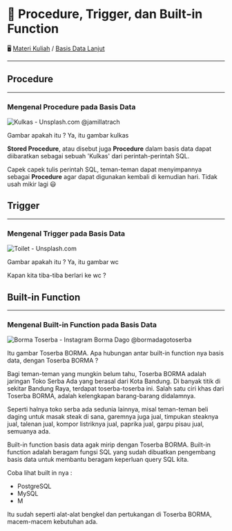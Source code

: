 # 📗 Procedure, Trigger, dan Built-in Function

🖥️ [Materi Kuliah](../../) / [Basis Data Lanjut](../2020-2021)

---

## Procedure
---

### Mengenal Procedure pada Basis Data
![Kulkas - Unsplash.com @jamillatrach](https://images.unsplash.com/photo-1571175443880-49e1d25b2bc5?ixlib=rb-1.2.1&auto=format&fit=crop&w=300&q=80)

Gambar apakah itu ?
Ya, itu gambar kulkas

**Stored Procedure**, atau disebut juga **Procedure** dalam basis data dapat diibaratkan sebagai sebuah 'Kulkas' dari perintah-perintah SQL. 

Capek capek tulis perintah SQL, teman-teman dapat menyimpannya sebagai **Procedure** agar dapat digunakan kembali di kemudian hari. Tidak usah mikir lagi 😃


## Trigger
---

### Mengenal Trigger pada Basis Data
![Toilet - Unsplash.com](https://images.unsplash.com/photo-1587527901949-ab0341697c1e?ixlib=rb-1.2.1&ixid=eyJhcHBfaWQiOjEyMDd9&auto=format&fit=crop&w=300&q=80)

Gambar apakah itu ?
Ya, itu gambar wc

Kapan kita tiba-tiba berlari ke wc ?

## Built-in Function
---

### Mengenal Built-in Function pada Basis Data
![Borma Toserba - Instagram Borma Dago @bormadagotoserba]({{site.baseurl}}/basis-data-lanjut/2020-2021/borma-toserba.png)

Itu gambar Toserba BORMA. Apa hubungan antar built-in function nya basis data, dengan Toserba BORMA ?

Bagi teman-teman yang mungkin belum tahu, Toserba BORMA adalah jaringan Toko Serba Ada yang berasal dari Kota Bandung. Di banyak titik di sekitar Bandung Raya, terdapat toserba-toserba ini. Salah satu ciri khas dari Toserba BORMA, adalah kelengkapan barang-barang didalamnya. 

Seperti halnya toko serba ada sedunia lainnya, misal teman-teman beli daging untuk masak steak di sana, garemnya juga jual, timpukan steaknya jual, talenan jual, kompor listriknya jual, paprika jual, garpu pisau jual, semuanya ada.

Built-in function basis data agak mirip dengan Toserba BORMA. Built-in function adalah beragam fungsi SQL yang sudah dibuatkan pengembang basis data untuk membantu beragam keperluan query SQL kita.

Coba lihat built in nya :

- PostgreSQL
- MySQL
- M

Itu sudah seperti alat-alat bengkel dan pertukangan di Toserba BORMA, macem-macem kebutuhan ada. 

